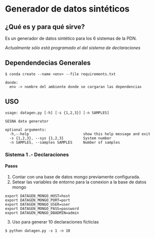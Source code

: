 # Generador de datos sintéticos

## ¿Qué es y para qué sirve?
Es un generador de datos sintético para los 6 sistemas de la PDN. 

*Actualmente sólo está programado el del sistema de declaraciones*

## Dependendecias Generales
```
$ conda create --name <env> --file requirements.txt

donde:
  env -> nombre del ambiente donde se cargaran las dependencias
```


## USO
```
usage: datagen.py [-h] [-s {1,2,3}] [-n SAMPLES]

SESNA data generator

optional arguments:
  -h,--help                         show this help message and exit
  -s {1,2,3}, --sys {1,2,3}         System number
  -n SAMPLES, --samples SAMPLES     Number of samples
```

### Sistema 1 .- Declaraciones
#### Pasos
1. Contar con una base de datos mongo previamente configurada.
2. Setear las variables de entorno para la conexion a la base de datos mongo
```
export DATAGEN_MONGO_HOST=host
export DATAGEN_MONGO_PORT=port
export DATAGEN_MONGO_USER=user
export DATAGEN_MONGO_PASS=password
export DATAGEN_MONGO_DBADMIN=admin
```
3. Uso para generar 10 declaraciones ficticias
```
$ python datagen.py -s 1 -n 10

```
